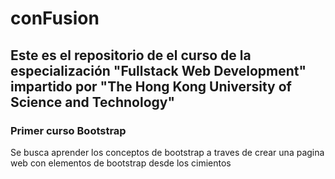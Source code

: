 # conFusion 
<h2>Este es el repositorio de el curso de la especialización "Fullstack Web Development" impartido por "The Hong Kong University of Science and Technology"</h2>
<h3>Primer curso Bootstrap</h3>
<p>Se busca aprender los conceptos de bootstrap a traves de crear una pagina web con elementos de bootstrap desde los cimientos<p> 
